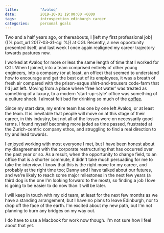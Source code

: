```yaml
---
title:          "Avaloq"
date:           2019-10-01 19:00:00 +0000
tags:           introspection edinburgh career
categories:     personal goals
---
```


Two and a half years ago, or thereabouts, I [left my first professional job]({% post_url 2017-03-31-cgi %}) at CGI. Recently, a new opportunity presented itself, and last week I once again realigned my career trajectory towards pastures new.

<!-- Read More -->

I worked at Avaloq for more or less the same length of time that I worked for CGI. When I joined, into a team comprised entirely of other young engineers, into a company (or at least, an office) that seemed to understand how to encourage and get the best out of its employees, it was a breath of fresh air compared with the prison-esque shirt-and-trousers code-farm that I'd just left. Moving from a place where 'free hot water' was treated as something of a luxury, to a modern 'start-up-style' office was something of a culture shock. I almost felt bad for drinking so much of the [coffee](https://blog.camerondoyle.co.uk/#coffee).

Since my start date, my entire team has one by one left Avaloq, or at least the team. It is inevitable that people will move on at this stage of their career, in this industry, but not all of the losses were on necessarily good terms. I found myself becoming more jaded as time passed, frustrated at the Zurich-centric company ethos, and struggling to find a real direction to try and lead towards.

I enjoyed working with most everyone I met, but I have been honest about my disagreement with the corporate restructuring that has occurred over the past year or so. As a result, when the opportunity to change field, to an office that is a shorter commute, it didn't take much persuading for me to take the interview. I know that this is the right move for my career, and probably at the right time too; Danny and I have talked about our futures, and we're likely to reach some major milestones in the next few years (a third dog is the one I'm looking forward to the most), so finding a job I love is going to be easier to do now than it will be later.

I will keep in touch with my old team, at least for the next few months as we have a standing arrangement, but I have no plans to leave Edinburgh, nor to drop off the face of the earth. I'm excited about my new path, but I'm not planning to burn any bridges on my way out.

I do have to use a Macbook for work now though. I'm not sure how I feel about that yet.
